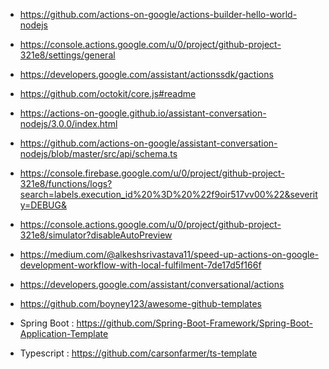 * https://github.com/actions-on-google/actions-builder-hello-world-nodejs
* https://console.actions.google.com/u/0/project/github-project-321e8/settings/general
* https://developers.google.com/assistant/actionssdk/gactions
* https://github.com/octokit/core.js#readme
* https://actions-on-google.github.io/assistant-conversation-nodejs/3.0.0/index.html
* https://github.com/actions-on-google/assistant-conversation-nodejs/blob/master/src/api/schema.ts
* https://console.firebase.google.com/u/0/project/github-project-321e8/functions/logs?search=labels.execution_id%20%3D%20%22f9oir517vv00%22&severity=DEBUG&
* https://console.actions.google.com/u/0/project/github-project-321e8/simulator?disableAutoPreview
* https://medium.com/@alkeshsrivastava11/speed-up-actions-on-google-development-workflow-with-local-fulfilment-7de17d5f166f
* https://developers.google.com/assistant/conversational/actions

* https://github.com/boyney123/awesome-github-templates



* Spring Boot : https://github.com/Spring-Boot-Framework/Spring-Boot-Application-Template
* Typescript : https://github.com/carsonfarmer/ts-template